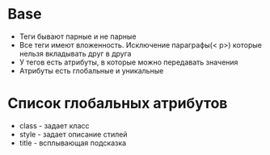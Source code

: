 # Base
<ul>
<li>Теги бывают парные и не парные</li>
<li>Все теги имеют вложенность. Исключение параграфы(< p>) которые нельзя вкладывать друг в друга</li>
<li>У тегов есть атрибуты, в которые можно передавать значения</li>
<li>Атрибуты есть глобальные и уникальные</li>

</ul>

# Список глобальных атрибутов
<ul>
<li>class - задает класс</li>
<li>style - задает описание стилей</li>
<li>title - всплывающая подсказка</li>
</ul>

